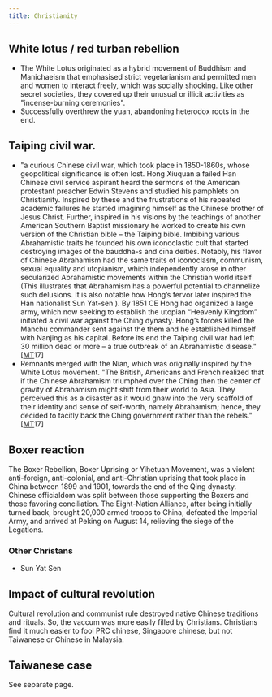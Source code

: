 ```yaml
---
title: Christianity
---
```



## White lotus / red turban rebellion
- The White Lotus originated as a hybrid movement of Buddhism and Manichaeism that emphasised strict vegetarianism and permitted men and women to interact freely, which was socially shocking. Like other secret societies, they covered up their unusual or illicit activities as "incense-burning ceremonies".
- Successfully overthrew the yuan, abandoning heterodox roots in the end.

## Taiping civil war.
- "a curious Chinese civil war, which took place in 1850-1860s, whose geopolitical significance is often lost. Hong Xiuquan a failed Han Chinese civil service aspirant heard the sermons of the American protestant preacher Edwin Stevens and studied his pamphlets on Christianity. Inspired by these and the frustrations of his repeated academic failures he started imagining himself as the Chinese brother of Jesus Christ. Further, inspired in his visions by the teachings of another American Southern Baptist missionary he worked to create his own version of the Christian bible – the Taiping bible. Imbibing various Abrahamistic traits he founded his own iconoclastic cult that started destroying images of the bauddha-s and cīna deities. Notably, his flavor of Chinese Abrahamism had the same traits of iconoclasm, communism, sexual equality and utopianism, which independently arose in other secularized Abrahamistic movements within the Christian world itself (This illustrates that Abrahamism has a powerful potential to channelize such delusions. It is also notable how Hong’s fervor later inspired the Han nationalist Sun Yat-sen ). By 1851 CE Hong had organized a large army, which now seeking to establish the utopian “Heavenly Kingdom” initiated a civil war against the Ching dynasty. Hong’s forces killed the Manchu commander sent against the them and he established himself with Nanjing as his capital. Before its end the Taiping civil war had left 30 million dead or more – a true outbreak of an Abrahamistic disease." \[[MT](https://manasataramgini.wordpress.com/2017/07/24/braided-power-a-brief-note-on-last-great-steppe-power-the-mongol-manchu-system/)17\]
- Remnants merged with the Nian, which was originally inspired by the White Lotus movement. "The British, Americans and French realized that if the Chinese Abrahamism triumphed over the Ching then the center of gravity of Abrahamism might shift from their world to Asia. They perceived this as a disaster as it would gnaw into the very scaffold of their identity and sense of self-worth, namely Abrahamism; hence, they decided to tacitly back the Ching government rather than the rebels." \[[MT](https://manasataramgini.wordpress.com/2017/07/24/braided-power-a-brief-note-on-last-great-steppe-power-the-mongol-manchu-system/)17\]

## Boxer reaction
The Boxer Rebellion, Boxer Uprising or Yihetuan Movement, was a violent anti-foreign, anti-colonial, and anti-Christian uprising that took place in China between 1899 and 1901, towards the end of the Qing dynasty. Chinese officialdom was split between those supporting the Boxers and those favoring conciliation.  The Eight-Nation Alliance, after being initially turned back, brought 20,000 armed troops to China, defeated the Imperial Army, and arrived at Peking on August 14, relieving the siege of the Legations.

### Other Christans
- Sun Yat Sen

## Impact of cultural revolution
Cultural revolution and communist rule destroyed native Chinese traditions and rituals. So, the vaccum was more easily filled by Christians. Christians find it much easier to fool PRC chinese, Singapore chinese, but not Taiwanese or Chinese in Malaysia.


## Taiwanese case
See separate page.
